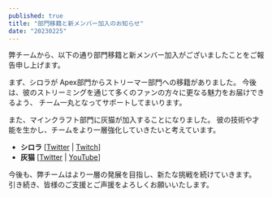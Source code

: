 ```yaml
---
published: true
title: "部門移籍と新メンバー加入のお知らせ"
date: "20230225"
---
```


弊チームから、以下の通り部門移籍と新メンバー加入がございましたことをご報告申し上げます。

まず、シロラが Apex部門からストリーマー部門への移籍がありました。
今後は、彼のストリーミングを通じて多くのファンの方々に更なる魅力をお届けできるよう、
チーム一丸となってサポートしてまいります。

また、マインクラフト部門に灰猫が加入することになりました。
彼の技術や才能を生かし、チームをより一層強化していきたいと考えています。

- **シロラ** 
    [[Twitter](https://twitter.com/sirora_46pq) |
    [Twitch](https://www.twitch.tv/sirora_46pq)]
- **灰猫**
    [[Twitter](https://twitter.com/haineko0407) |
    [YouTube](https://www.youtube.com/@haineko0407)]

今後も、弊チームはより一層の発展を目指し、新たな挑戦を続けていきます。
引き続き、皆様のご支援とご声援をよろしくお願いいたします。

